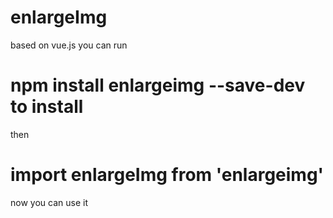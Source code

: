 # enlargeImg
based on vue.js
you can run 
# npm install enlargeimg --save-dev to install 
then
# import enlargeImg from 'enlargeimg'
now you can use it
